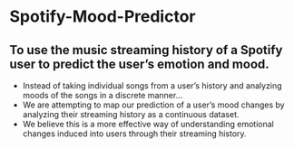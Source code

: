 # Spotify-Mood-Predictor

## To use the music streaming history of a Spotify user to predict the user’s emotion and mood.

- Instead of taking individual songs from a user’s history and analyzing moods of the songs in a discrete manner…
- We are attempting to map our prediction of a user’s mood changes by analyzing their streaming history as a continuous dataset.
- We believe this is a more effective way of understanding emotional changes induced into users through their streaming history.


